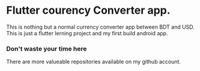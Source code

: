 # Flutter courency Converter app.

This is nothing but a normal currency converter app between BDT and USD. This is just a flutter lerning project and my first build android app.

### Don't waste your time here

There are more valueable repositories available on my github account.
